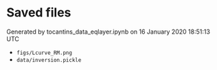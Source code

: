 # Saved files 


Generated by tocantins_data_eqlayer.ipynb on 16 January 2020 18:51:13 UTC

*  `figs/Lcurve_RM.png` 
*  `data/inversion.pickle` 
